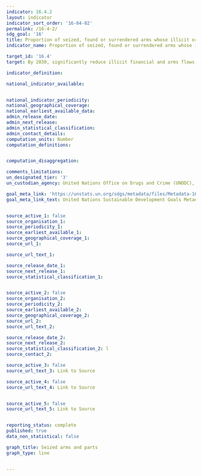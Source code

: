 ```yaml
---
indicator: 16.4.2
layout: indicator
indicator_sort_order: '16-04-02'
permalink: /16-4-2/
sdg_goal: '16'
title: Proportion of seized, found or surrendered arms whose illicit origin or context has been traced or established by a competent authority in line with international instruments
indicator_name: Proportion of seized, found or surrendered arms whose illicit origin or context has been traced or established by a competent authority in line with international instruments

target_id: '16.4'
target: By 2030, significantly reduce illicit financial and arms flows, strengthen the recovery and return of stolen assets and combat all forms of organized crime

indicator_definition:

national_indicator_available:


national_indicator_periodicity:
national_geographical_coverage:
national_earliest_available_data:
admin_release_date:
admin_next_release:
admin_statistical_classification:
admin_contact_details:
computation_units: Number
computation_definitions:


computation_disaggregation:

comments_limitations:
un_designated_tier: '3'
un_custodian_agency: United Nations Office on Drugs and Crime (UNODC), UN Office for Disarmament Affairs (UNODA)

goal_meta_link: 'https://unstats.un.org/sdgs/metadata/files/Metadata-16-04-02.pdf'
goal_meta_link_text: United Nations Sustainable Development Goals Metadata


source_active_1: false
source_organisation_1:
source_periodicity_1:
source_earliest_available_1:
source_geographical_coverage_1:
source_url_1:

source_url_text_1:

source_release_date_1:
source_next_release_1:
source_statistical_classification_1:


source_active_2: false
source_organisation_2:
source_periodicity_2:
source_earliest_available_2:
source_geographical_coverage_2:
source_url_2:
source_url_text_2:

source_release_date_2:
source_next_release_2:
source_statistical_classification_2: l
source_contact_2:

source_active_3: false
source_url_text_3: Link to Source

source_active_4: false
source_url_text_4: Link to Source


source_active_5: false
source_url_text_5: Link to Source


reporting_status: complete
published: true
data_non_statistical: false

graph_title: Seized arms and parts
graph_type: line


---
```

